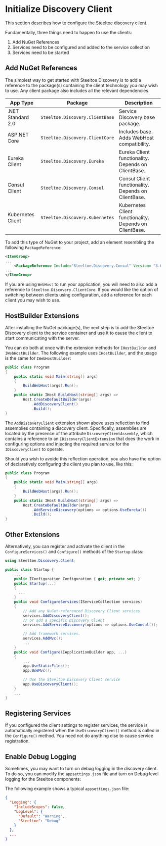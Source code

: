 # Initialize Discovery Client

This section describes how to configure the Steeltoe discovery client.

Fundamentally, three things need to happen to use the clients:

1. Add NuGet References
1. Services need to be configured and added to the service collection
1. Services need to be started

## Add NuGet References

The simplest way to get started with Steeltoe Discovery is to add a reference to the package(s) containing the client technology you may wish to use. Any client package also includes all the relevant dependencies.

| App Type | Package | Description |
| --- | --- | --- |
| .NET Standard 2.0 | `Steeltoe.Discovery.ClientBase` | Service Discovery base package. |
| ASP.NET Core | `Steeltoe.Discovery.ClientCore` | Includes base. Adds WebHost compatibility. |
| Eureka Client | `Steeltoe.Discovery.Eureka` | Eureka Client functionality. Depends on ClientBase. |
| Consul Client | `Steeltoe.Discovery.Consul` | Consul Client functionality. Depends on ClientBase. |
| Kubernetes Client | `Steeltoe.Discovery.Kubernetes` | Kubernetes Client functionality. Depends on ClientBase. |

To add this type of NuGet to your project, add an element resembling the following `PackageReference`:

```xml
<ItemGroup>
...
    <PackageReference Include="Steeltoe.Discovery.Consul" Version= "3.0.0"/>
...
</ItemGroup>
```

If you are using `WebHost` to run your application, you will need to also add a reference to `Steeltoe.Discovery.ClientCore`. If you would like the option of switching between clients using configuration, add a reference for each client you may wish to use.

## HostBuilder Extensions

After installing the NuGet package(s), the next step is to add the Steeltoe Discovery client to the service container and use it to cause the client to start communicating with the server.

You can do both at once with the extension methods for `IHostBuilder` and `IWebHostBuilder`. The following example uses `IHostBuilder`, and the usage is the same for `IWebHostBuilder`:

```csharp
public class Program
{
    public static void Main(string[] args)
    {
        BuildWebHost(args).Run();
    }
    public static IHost BuildHost(string[] args) =>
        Host.CreateDefaultBuilder(args)
            .AddDiscoveryClient()
            .Build();
}
```

The `AddDiscoveryClient` extension shown above uses reflection to find assemblies containing a discovery client. Specifically, assemblies are located by the presence of the attribute `DiscoveryClientAssembly`, which contains a reference to an `IDiscoveryClientExtension` that does the work in configuring options and injecting the required service for the `IDiscoveryClient` to operate.

Should you wish to avoide this reflection operation, you also have the option of declaratively configuring the client you plan to use, like this:

```csharp
public class Program
{
    public static void Main(string[] args)
    {
        BuildWebHost(args).Run();
    }
    public static IHost BuildHost(string[] args) =>
        Host.CreateDefaultBuilder(args)
            .AddServiceDiscovery(options => options.UseEureka())
            .Build();
}
```

## Other Extensions

Alternatively, you can register and activate the client in the `ConfigureServices()` and `Configure()` methods of the `Startup` class:

```csharp
using Steeltoe.Discovery.Client;

public class Startup {
    ...
    public IConfiguration Configuration { get; private set; }
    public Startup(...)
    {
      ...
    }
    public void ConfigureServices(IServiceCollection services)
    {
        // Add any NuGet-referenced Discovery Client services
        services.AddDiscoveryClient();
        // or add a specific Discovery Client
        services.AddServiceDiscovery(options => options.UseConsul());

        // Add framework services.
        services.AddMvc();
        ...
    }
    public void Configure(IApplicationBuilder app, ...)
    {
        ...
        app.UseStaticFiles();
        app.UseMvc();

        // Use the Steeltoe Discovery Client service
        app.UseDiscoveryClient();
    }
    ...
}
```

## Registering Services

If you configured the client settings to register services, the service is automatically registered when the `UseDiscoveryClient()` method is called in the `Configure()` method. You need not do anything else to cause service registration.

## Enable Debug Logging

Sometimes, you may want to turn on debug logging in the discovery client. To do so, you can modify the `appsettings.json` file and turn on Debug level logging for the Steeltoe components:

The following example shows a typical `appsettings.json` file:

```json
{
  "Logging": {
    "IncludeScopes": false,
    "LogLevel": {
      "Default": "Warning",
      "Steeltoe": "Debug"
    }
  },
  ...
}
```
